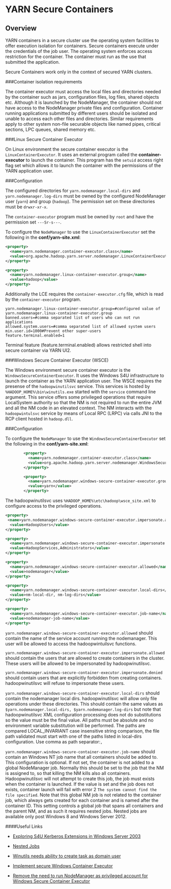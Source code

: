 <!---
  Licensed under the Apache License, Version 2.0 (the "License");
  you may not use this file except in compliance with the License.
  You may obtain a copy of the License at

   http://www.apache.org/licenses/LICENSE-2.0

  Unless required by applicable law or agreed to in writing, software
  distributed under the License is distributed on an "AS IS" BASIS,
  WITHOUT WARRANTIES OR CONDITIONS OF ANY KIND, either express or implied.
  See the License for the specific language governing permissions and
  limitations under the License. See accompanying LICENSE file.
-->

YARN Secure Containers
======================

<!-- MACRO{toc|fromDepth=0|toDepth=3} -->

Overview
--------

YARN containers in a secure cluster use the operating system facilities to offer execution isolation for containers. Secure containers execute under the credentials of the job user. The operating system enforces access restriction for the container. The container must run as the use that submitted the application.

Secure Containers work only in the context of secured YARN clusters.

###Container isolation requirements

  The container executor must access the local files and directories needed by the container such as jars, configuration files, log files, shared objects etc. Although it is launched by the NodeManager, the container should not have access to the NodeManager private files and configuration. Container running applications submitted by different users should be isolated and unable to access each other files and directories. Similar requirements apply to other system non-file securable objects like named pipes, critical sections, LPC queues, shared memory etc.

###Linux Secure Container Executor

  On Linux environment the secure container executor is the `LinuxContainerExecutor`. It uses an external program called the **container-executor** to launch the container. This program has the `setuid` access right flag set which allows it to launch the container with the permissions of the YARN application user.

###Configuration

  The configured directories for `yarn.nodemanager.local-dirs` and `yarn.nodemanager.log-dirs` must be owned by the configured NodeManager user (`yarn`) and group (`hadoop`). The permission set on these directories must be `drwxr-xr-x`.

  The `container-executor` program must be owned by `root` and have the permission set `---Sr-s---`.

  To configure the `NodeManager` to use the `LinuxContainerExecutor` set the following in the **conf/yarn-site.xml**:

```xml
<property>
  <name>yarn.nodemanager.container-executor.class</name>
  <value>org.apache.hadoop.yarn.server.nodemanager.LinuxContainerExecutor</value>
</property>

<property>
  <name>yarn.nodemanager.linux-container-executor.group</name>
  <value>hadoop</value>
</property>
```

  Additionally the LCE requires the `container-executor.cfg` file, which is read by the `container-executor` program.

```
yarn.nodemanager.linux-container-executor.group=#configured value of yarn.nodemanager.linux-container-executor.group
banned.users=#comma separated list of users who can not run applications
allowed.system.users=#comma separated list of allowed system users
min.user.id=1000#Prevent other super-users
feature.terminal.enabled=1
```

Terminal feature (feature.terminal.enabled) allows restricted shell into secure container via YARN UI2.

###Windows Secure Container Executor (WSCE)

  The Windows environment secure container executor is the `WindowsSecureContainerExecutor`. It uses the Windows S4U infrastructure to launch the container as the YARN application user. The WSCE requires the presense of the `hadoopwinutilsvc` service. This services is hosted by `%HADOOP_HOME%\bin\winutils.exe` started with the `service` command line argument. This service offers some privileged operations that require LocalSystem authority so that the NM is not required to run the entire JVM and all the NM code in an elevated context. The NM interacts with the `hadoopwintulsvc` service by means of Local RPC (LRPC) via calls JNI to the RCP client hosted in `hadoop.dll`.

###Configuration

  To configure the `NodeManager` to use the `WindowsSecureContainerExecutor` set the following in the **conf/yarn-site.xml**:

```xml
        <property>
          <name>yarn.nodemanager.container-executor.class</name>
          <value>org.apache.hadoop.yarn.server.nodemanager.WindowsSecureContainerExecutor</value>
        </property>

        <property>
          <name>yarn.nodemanager.windows-secure-container-executor.group</name>
          <value>yarn</value>
        </property>
```
   
  The hadoopwinutilsvc uses `%HADOOP_HOME%\etc\hadoop\wsce_site.xml` to configure access to the privileged operations.

```xml
<property>
 <name>yarn.nodemanager.windows-secure-container-executor.impersonate.allowed</name>
  <value>HadoopUsers</value>
</property>

<property>
  <name>yarn.nodemanager.windows-secure-container-executor.impersonate.denied</name>
  <value>HadoopServices,Administrators</value>
</property>

<property>
  <name>yarn.nodemanager.windows-secure-container-executor.allowed</name>
  <value>nodemanager</value>
</property>

<property>
  <name>yarn.nodemanager.windows-secure-container-executor.local-dirs</name>
  <value>nm-local-dir, nm-log-dirs</value>
</property>

<property>
  <name>yarn.nodemanager.windows-secure-container-executor.job-name</name>
  <value>nodemanager-job-name</value>
</property>  
```

  `yarn.nodemanager.windows-secure-container-executor.allowed` should contain the name of the service account running the nodemanager. This user will be allowed to access the hadoopwintuilsvc functions.

  `yarn.nodemanager.windows-secure-container-executor.impersonate.allowed` should contain the users that are allowed to create containers in the cluster. These users will be allowed to be impersonated by hadoopwinutilsvc.

  `yarn.nodemanager.windows-secure-container-executor.impersonate.denied` should contain users that are explicitly forbidden from creating containers. hadoopwinutilsvc will refuse to impersonate these users.

  `yarn.nodemanager.windows-secure-container-executor.local-dirs` should contain the nodemanager local dirs. hadoopwinutilsvc will allow only file operations under these directories. This should contain the same values as `$yarn.nodemanager.local-dirs, $yarn.nodemanager.log-dirs` but note that hadoopwinutilsvc XML configuration processing does not do substitutions so the value must be the final value. All paths must be absolute and no environment variable substitution will be performed. The paths are compared LOCAL\_INVARIANT case insensitive string comparison, the file path validated must start with one of the paths listed in local-dirs configuration. Use comma as path separator:`,`

  `yarn.nodemanager.windows-secure-container-executor.job-name` should contain an Windows NT job name that all containers should be added to. This configuration is optional. If not set, the container is not added to a global NodeManager job. Normally this should be set to the job that the NM is assigned to, so that killing the NM kills also all containers. Hadoopwinutilsvc will not attempt to create this job, the job must exists when the container is launched. If the value is set and the job does not exists, container launch will fail with error 2 `The system cannot find the file specified`. Note that this global NM job is not related to the container job, which always gets created for each container and is named after the container ID. This setting controls a global job that spans all containers and the parent NM, and as such it requires nested jobs. Nested jobs are available only post Windows 8 and Windows Server 2012.

####Useful Links

  * [Exploring S4U Kerberos Extensions in Windows Server 2003](http://msdn.microsoft.com/en-us/magazine/cc188757.aspx)

  * [Nested Jobs](http://msdn.microsoft.com/en-us/library/windows/desktop/hh448388.aspx)

  * [Winutils needs ability to create task as domain user](https://issues.apache.org/jira/browse/YARN-1063)

  * [Implement secure Windows Container Executor](https://issues.apache.org/jira/browse/YARN-1972)

  * [Remove the need to run NodeManager as privileged account for Windows Secure Container Executor](https://issues.apache.org/jira/browse/YARN-2198)


